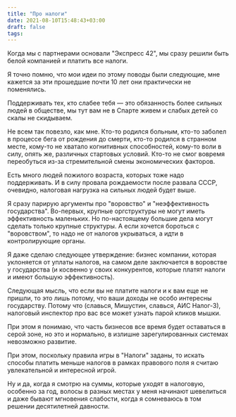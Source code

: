 ```yaml
---
title: "Про налоги"
date: 2021-08-10T15:48:43+03:00
draft: false
tags:
---
```



Когда мы с партнерами основали "Экспресс 42", мы сразу решили быть белой компанией и платить все налоги.

Я точно помню, что мои идеи по этому поводы были следующие, мне кажется за эти прошедшие почти 10 лет они практически не
поменялись.

Поддерживать тех, кто слабее тебя — это обязанность более сильных людей в обществе, мы тут вам не в Спарте живем и
слабых детей со скалы не скидываем.

<!--more-->

Не всем так повезло, как мне. Кто-то родился больным, кто-то заболел в процессе бега от рождения до смерти, кто-то
родился в странном месте, кому-то не хватало когнитивных способностей, кому-то воли в силу, опять же, различных
стартовых условий. Кто-то не смог вовремя переобуться из-за стремительной смены экономических факторов.

Есть много людей пожилого возраста, которых тоже надо поддерживать. И в силу провала рождаемости после развала СССР,
очевидно, налоговая нагрузка на сильных людей будет выше.

Я сразу парирую аргументы про "воровство" и "неэффективность государства". Во-первых, крупные оргструктуры не могут
иметь эффективность маленьких. Но по-настоящему большие дела могут сделать только крупные структуры. А если хочется
бороться с "воровством", то надо не от налогов укрываться, а идти в контролирующие органы.

Я даже сделаю следующее утверждение: бизнес компании, которая уклоняется от уплаты налогов, на самом деле заключается в
воровстве у государства (и косвенно у своих конкурентов, которые платят налоги и имеют большую эффективность).

Следующая мысль, что если вы не платите налоги и к вам еще не пришли, то это лишь потому, что ваши доходы не особо
интересны государству. Потому что (славься, Мишустин, славься, АИС Налог-3), налоговый инспектор про вас все может
узнать парой кликов мышки.

При этом я понимаю, что часть бизнесов все время будет оставаться в серой зоне, но это и нормально, в излишне
зарегулированных системах невозможно развитие.

При этом, поскольку правила игры в "Налоги" заданы, то искать способы платить меньше налогов в рамках правового поля я
считаю увлекательной и интересной игрой.

Ну и да, когда я смотрю на суммы, которые уходят в налоговую, особенно за год, волосы в разных местах у меня начинают
шевелиться и даже бывают мгновения слабости, когда я сомневаюсь в том решении десятилетней давности.


